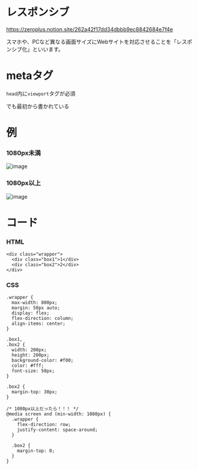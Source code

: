 # レスポンシブ

https://zeroplus.notion.site/262a42f17dd34dbbb9ec8842684e7f4e

スマホや、PCなど異なる画面サイズにWebサイトを対応させることを「レスポンシブ化」といいます。

# metaタグ

`head`内に`viewport`タグが必須

でも最初から書かれている

# 例

### 1080px未満

![image](https://github.com/naoyuki2/TIL/assets/135786069/a91f84b9-c862-4e5a-8774-901ea3795d73)

### 1080px以上

![image](https://github.com/naoyuki2/TIL/assets/135786069/fede00cd-93cd-4d31-bc29-704edf9b11f4)


# コード

### HTML

```
<div class="wrapper">
  <div class="box1">1</div>
  <div class="box2">2</div>
</div>
```

### CSS

```
.wrapper {
  max-width: 800px;
  margin: 50px auto;
  display: flex;
  flex-direction: column;
  align-items: center;
}

.box1,
.box2 {
  width: 200px;
  height: 200px;
  background-color: #f00;
  color: #fff;
  font-size: 50px;
}

.box2 {
  margin-top: 30px;
}

/* 1080px以上だったら！！！ */
@media screen and (min-width: 1080px) {
  .wrapper {
    flex-direction: row;
    justify-content: space-around;
  }

  .box2 {
    margin-top: 0;
  }
}
```
